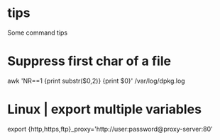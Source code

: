 # tips
Some command tips

# Suppress first char of a file
awk 'NR==1 {print substr($0,2)} {print $0}' /var/log/dpkg.log

# Linux | export multiple variables
export {http,https,ftp}_proxy='http://user:password@proxy-server:80'
